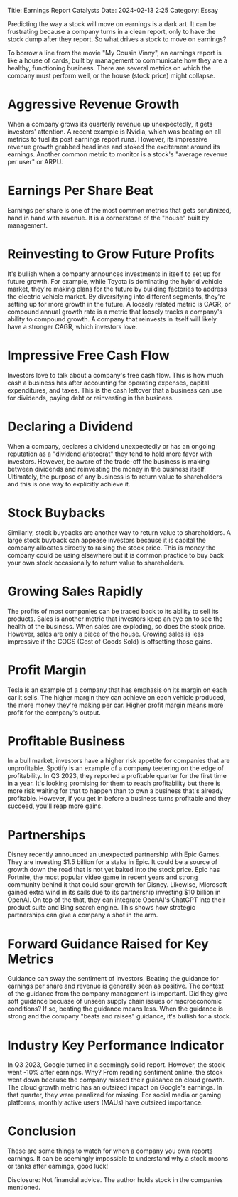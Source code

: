 Title: Earnings Report Catalysts 
Date: 2024-02-13 2:25 
Category: Essay

Predicting the way a stock will move on earnings is a dark art. It can be frustrating because a company turns in a clean report, only to have the stock dump after they report. So what drives a stock to move on earnings?

To borrow a line from the movie "My Cousin Vinny", an earnings report is like a house of cards, built by management to communicate how they are a healthy, functioning business. There are several metrics on which the company must perform well, or the house (stock price) might collapse.

# Aggressive Revenue Growth

When a company grows its quarterly revenue up unexpectedly, it gets investors' attention. A recent example is Nvidia, which was beating on all metrics to fuel its post earnings report runs. However, its impressive revenue growth grabbed headlines and stoked the excitement around its earnings. Another common metric to monitor is a stock's "average revenue per user" or ARPU. 

# Earnings Per Share Beat

Earnings per share is one of the most common metrics that gets scrutinized, hand in hand with revenue. It is a cornerstone of the "house" built by management.

# Reinvesting to Grow Future Profits

It's bullish when a company announces investments in itself to set up for future growth. For example, while Toyota is dominating the hybrid vehicle market, they're making plans for the future by building factories to address the electric vehicle market. By diversifying into different segments, they're setting up for more growth in the future. A loosely related metric is CAGR, or compound annual growth rate is a metric that loosely tracks a company's ability to compound growth. A company that reinvests in itself will likely have a stronger CAGR, which investors love.

# Impressive Free Cash Flow

Investors love to talk about a company's free cash flow. This is how much cash a business has after accounting for operating expenses, capital expenditures, and taxes. This is the cash leftover that a business can use for dividends, paying debt or reinvesting in the business.

# Declaring a Dividend

When a company, declares a dividend unexpectedly or has an ongoing reputation as a "dividend aristocrat" they tend to hold more favor with investors. However, be aware of the trade-off the business is making between dividends and reinvesting the money in the business itself. Ultimately, the purpose of any business is to return value to shareholders and this is one way to explicitly achieve it.

# Stock Buybacks

Similarly, stock buybacks are another way to return value to shareholders. A large stock buyback can appease investors because it is capital the company allocates directly to raising the stock price. This is money the company could be using elsewhere but it is common practice to buy back your own stock occasionally to return value to shareholders.

# Growing Sales Rapidly

The profits of most companies can be traced back to its ability to sell its products. Sales is another metric that investors keep an eye on to see the health of the business. When sales are exploding, so does the stock price. However, sales are only a piece of the house. Growing sales is less impressive if the COGS (Cost of Goods Sold) is offsetting those gains.

# Profit Margin 

Tesla is an example of a company that has emphasis on its margin on each car it sells. The higher margin they can achieve on each vehicle produced, the more money they're making per car. Higher profit margin means more profit for the company's output.

# Profitable Business

In a bull market, investors have a higher risk appetite for companies that are unprofitable. Spotify is an example of a company teetering on the edge of profitability. In Q3 2023, they reported a profitable quarter for the first time in a year. It's looking promising for them to reach profitability but there is more risk waiting for that to happen than to own a business that's already profitable. However, if you get in before a business turns profitable and they succeed, you'll reap more gains.

# Partnerships

Disney recently announced an unexpected partnership with Epic Games. They are investing $1.5 billion for a stake in Epic. It could be a source of growth down the road that is not yet baked into the stock price. Epic has Fortnite, the most popular video game in recent years and strong community behind it that could spur growth for Disney. Likewise, Microsoft gained extra wind in its sails due to its partnership investing $10 billion in OpenAI. On top of the that, they can integrate OpenAI's ChatGPT into their product suite and Bing search engine. This shows how strategic partnerships can give a company a shot in the arm.

# Forward Guidance Raised for Key Metrics

Guidance can sway the sentiment of investors. Beating the guidance for earnings per share and revenue is generally seen as positive. The context of the guidance from the company management is important. Did they give soft guidance becuase of unseen supply chain issues or macroeconomic conditions? If so, beating the guidance means less. When the guidance is strong and the company "beats and raises" guidance, it's bullish for a stock.

# Industry Key Performance Indicator

In Q3 2023, Google turned in a seemingly solid report. However, the stock went -10% after earnings. Why? From reading sentiment online, the stock went down because the company missed their guidance on cloud growth. The cloud growth metric has an outsized impact on Google's earnings. In that quarter, they were penalized for missing. For social media or gaming platforms, monthly active users (MAUs) have outsized importance.

# Conclusion

These are some things to watch for when a company you own reports earnings. It can be seemingly impossible to understand why a stock moons or tanks after earnings, good luck!

Disclosure: Not financial advice. The author holds stock in the companies mentioned.